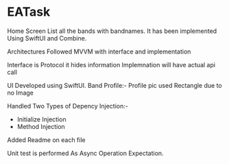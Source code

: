 # EATask

Home Screen List all the bands with bandnames. It has been implemented Using SwiftUI and Combine.

Architectures Followed MVVM with interface and implementation 

Interface is Protocol it hides information
Implemnation will have actual api call 

UI Developed using SwiftUI. 
Band Profile:- Profile pic used Rectangle due to no Image 

Handled Two Types of Depency Injection:-
* Initialize Injection
* Method Injection

Added Readme on each file

Unit test is performed As Async Operation Expectation.
